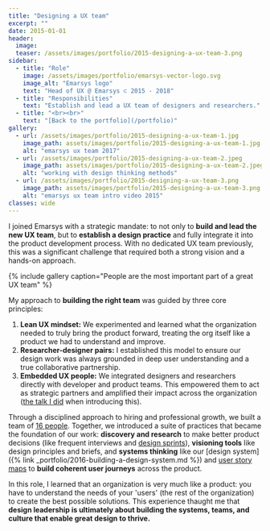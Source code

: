 ```yaml
---
title: "Designing a UX team"
excerpt: ""
date: 2015-01-01
header:
  image:
  teaser: /assets/images/portfolio/2015-designing-a-ux-team-3.png
sidebar:
  - title: "Role"
    image: /assets/images/portfolio/emarsys-vector-logo.svg
    image_alt: "Emarsys logo"
    text: "Head of UX @ Emarsys ⊂ 2015 - 2018"
  - title: "Responsibilities"
    text: "Establish and lead a UX team of designers and researchers."
  - title: "<br><br>"
    text: "[Back to the portfolio](/portfolio)"    
gallery:
  - url: /assets/images/portfolio/2015-designing-a-ux-team-1.jpg
    image_path: assets/images/portfolio/2015-designing-a-ux-team-1.jpg
    alt: "emarsys ux team 2017"
  - url: /assets/images/portfolio/2015-designing-a-ux-team-2.jpeg
    image_path: assets/images/portfolio/2015-designing-a-ux-team-2.jpeg
    alt: "working with design thinking methods"
  - url: /assets/images/portfolio/2015-designing-a-ux-team-3.png
    image_path: assets/images/portfolio/2015-designing-a-ux-team-3.png
    alt: "emarsys ux team intro video 2015"
classes: wide
---
```


I joined Emarsys with a strategic mandate: to not only to **build and lead the new UX team**, but to **establish a design practice** and fully integrate it into the product development process. With no dedicated UX team previously, this was a significant challenge that required both a strong vision and a hands-on approach.

{% include gallery caption="People are the most important part of a great UX team" %}

My approach to **building the right team** was guided by three core principles:

1. **Lean UX mindset:** We experimented and learned what the organization needed to truly bring the product forward, treating the org itself like a product we had to understand and improve.
2. **Researcher-designer pairs:** I established this model to ensure our design work was always grounded in deep user understanding and a true collaborative partnership.
3. **Embedded UX people:** We integrated designers and researchers directly with developer and product teams. This empowered them to act as strategic partners and amplified their impact across the organization ([the talk I did](https://prezi.com/rit0h4vvzql8/lean-ux-in-product-teams/) when introducing this).

Through a disciplined approach to hiring and professional growth, we built a team of [16 people](https://blog.craftlab.hu/hiring-ux-people-at-emarsys-e12f5bfdd5fb). Together, we introduced a suite of practices that became the foundation of our work: **discovery and research** to make better product decisions (like frequent interviews and [design sprints](https://medium.com/emarsys-design/running-the-design-sprint-at-emarsys-4b40a4cecc47)), **visioning tools** like design principles and briefs, and **systems thinking** like our [design system]({% link _portfolio/2016-building-a-design-system.md %}) and [user story maps](https://blog.craftlab.hu/drawing-houses-fb6893facfbe) to **build coherent user journeys** across the product.

In this role, I learned that an organization is very much like a product: you have to understand the needs of your 'users' (the rest of the organization) to create the best possible solutions. This experience thaught me that **design leadership is ultimately about building the systems, teams, and culture that enable great design to thrive.**